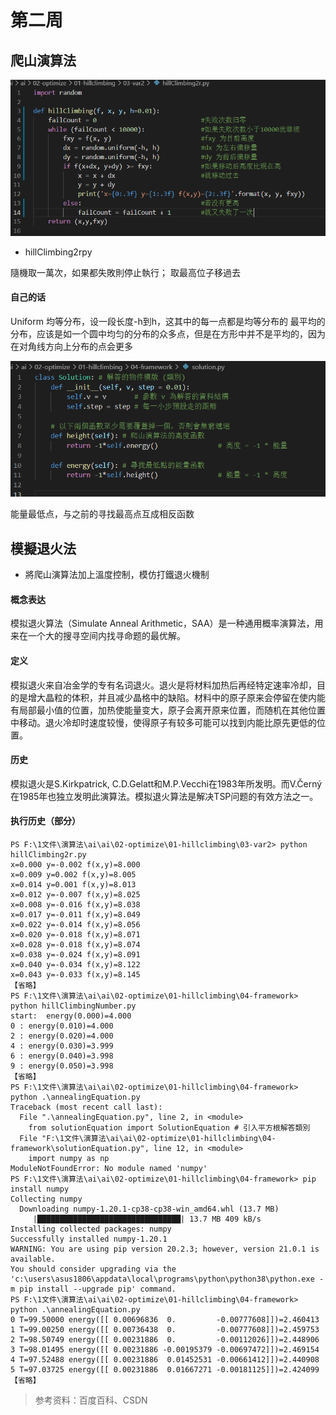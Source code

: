 # 第二周

## 爬山演算法

![image](https://github.com/lzc2021/ai109b/blob/main/image/%E5%9B%BE%E7%89%875.png)
* hillClimbing2rpy

隨機取一萬次，如果都失敗則停止執行；
取最高位子移過去

#### 自己的话

Uniform 均等分布，设一段长度-h到h，这其中的每一点都是均等分布的
最平均的分布，应该是如一个圆中均匀的分布的众多点，但是在方形中并不是平均的，因为在对角线方向上分布的点会更多

![image](https://github.com/lzc2021/ai109b/blob/main/image/图片6.png)

能量最低点，与之前的寻找最高点互成相反函数

## 模擬退火法

* 將爬山演算法加上溫度控制，模仿打鐵退火機制
#### 概念表达

模拟退火算法（Simulate Anneal Arithmetic，SAA）是一种通用概率演算法，用来在一个大的搜寻空间内找寻命题的最优解。

#### 定义

模拟退火来自冶金学的专有名词退火。退火是将材料加热后再经特定速率冷却，目的是增大晶粒的体积，并且减少晶格中的缺陷。材料中的原子原来会停留在使内能有局部最小值的位置，加热使能量变大，原子会离开原来位置，而随机在其他位置中移动。退火冷却时速度较慢，使得原子有较多可能可以找到内能比原先更低的位置。

#### 历史

模拟退火是S.Kirkpatrick, C.D.Gelatt和M.P.Vecchi在1983年所发明。而V.Čern&yacute;在1985年也独立发明此演算法。模拟退火算法是解决TSP问题的有效方法之一。

#### 执行历史（部分）
```
PS F:\1文件\演算法\ai\ai\02-optimize\01-hillclimbing\03-var2> python hillClimbing2r.py
x=0.000 y=-0.002 f(x,y)=8.000
x=0.009 y=0.002 f(x,y)=8.005 
x=0.014 y=0.001 f(x,y)=8.013 
x=0.012 y=-0.007 f(x,y)=8.025
x=0.008 y=-0.016 f(x,y)=8.038
x=0.017 y=-0.011 f(x,y)=8.049
x=0.022 y=-0.014 f(x,y)=8.056
x=0.020 y=-0.018 f(x,y)=8.071
x=0.028 y=-0.018 f(x,y)=8.074
x=0.038 y=-0.024 f(x,y)=8.091
x=0.040 y=-0.034 f(x,y)=8.122
x=0.043 y=-0.033 f(x,y)=8.145
【省略】
PS F:\1文件\演算法\ai\ai\02-optimize\01-hillclimbing\04-framework> python hillClimbingNumber.py
start:  energy(0.000)=4.000
0 : energy(0.010)=4.000 
2 : energy(0.020)=4.000 
4 : energy(0.030)=3.999 
6 : energy(0.040)=3.998 
9 : energy(0.050)=3.998 
【省略】
PS F:\1文件\演算法\ai\ai\02-optimize\01-hillclimbing\04-framework> python .\annealingEquation.py
Traceback (most recent call last):
  File ".\annealingEquation.py", line 2, in <module>
    from solutionEquation import SolutionEquation # 引入平方根解答類別
  File "F:\1文件\演算法\ai\ai\02-optimize\01-hillclimbing\04-framework\solutionEquation.py", line 12, in <module>   
    import numpy as np
ModuleNotFoundError: No module named 'numpy'
PS F:\1文件\演算法\ai\ai\02-optimize\01-hillclimbing\04-framework> pip install numpy
Collecting numpy
  Downloading numpy-1.20.1-cp38-cp38-win_amd64.whl (13.7 MB)
     |████████████████████████████████| 13.7 MB 409 kB/s 
Installing collected packages: numpy
Successfully installed numpy-1.20.1
WARNING: You are using pip version 20.2.3; however, version 21.0.1 is available.
You should consider upgrading via the 'c:\users\asus1806\appdata\local\programs\python\python38\python.exe -m pip install --upgrade pip' command.
PS F:\1文件\演算法\ai\ai\02-optimize\01-hillclimbing\04-framework> python .\annealingEquation.py
0 T=99.50000 energy([[ 0.00696836  0.         -0.00777608]])=2.460413
1 T=99.00250 energy([[ 0.00736438  0.         -0.00777608]])=2.459753
2 T=98.50749 energy([[ 0.00231886  0.         -0.00112026]])=2.448906
3 T=98.01495 energy([[ 0.00231886 -0.00195379 -0.00697472]])=2.469154
4 T=97.52488 energy([[ 0.00231886  0.01452531 -0.00661412]])=2.440908
5 T=97.03725 energy([[ 0.00231886  0.01667271 -0.00181125]])=2.424099
【省略】
```
> 参考资料：百度百科、CSDN

